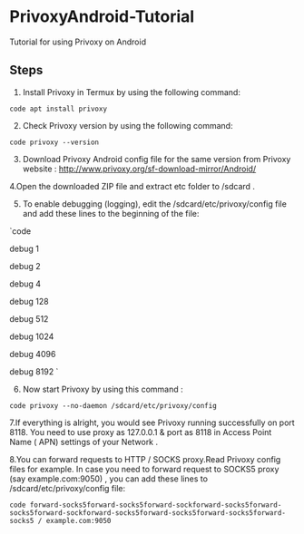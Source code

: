 # PrivoxyAndroid-Tutorial
Tutorial for using Privoxy on Android

## Steps

1. Install Privoxy in Termux by using the following command:

`code
apt install privoxy
`

2. Check Privoxy version by using the following command:

`code
privoxy --version
`

3. Download Privoxy Android config file for the same version  from Privoxy website : 
http://www.privoxy.org/sf-download-mirror/Android/

4.Open the downloaded ZIP file and extract etc folder to /sdcard .

5. To enable debugging (logging), edit the /sdcard/etc/privoxy/config file and add these lines to the beginning of the file:

`code

debug 1

debug 2

debug 4

debug 128

debug 512

debug 1024

debug 4096

debug 8192
`

6. Now start Privoxy by using this command :

`code
privoxy --no-daemon /sdcard/etc/privoxy/config
`

7.If everything is alright, you would see Privoxy running successfully on port 8118.
You need to use proxy as 127.0.0.1 & port as 8118 in Access Point Name ( APN)  settings of your Network .

8.You can forward requests to HTTP / SOCKS proxy.Read Privoxy config files for example. In case you need to forward request to SOCKS5 proxy (say example.com:9050) , you can add these lines to /sdcard/etc/privoxy/config file:

`code
forward-socks5forward-socks5forward-sockforward-socks5forward-socks5forward-sockforward-socks5forward-socks5forward-socks5forward-socks5 / example.com:9050
`


